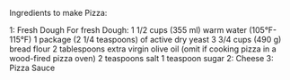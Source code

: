 Ingredients to make Pizza:

1: Fresh Dough
For fresh Dough:
 1 1/2 cups (355 ml) warm water (105°F-115°F)
 1 package (2 1/4 teaspoons) of active dry yeast
 3 3/4 cups (490 g) bread flour
 2 tablespoons extra virgin olive oil (omit if cooking pizza in a wood-fired pizza oven)
 2 teaspoons salt
 1 teaspoon sugar
2: Cheese
3: Pizza Sauce